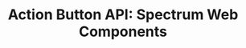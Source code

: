 ---
layout: api.njk
title: 'Action Button API: Spectrum Web Components'
displayName: Action Button
componentName: action-button
tags:
  - component-api
---